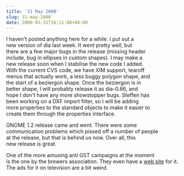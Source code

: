 ```yaml
---
title: '31 May 2000'
slug: 31-may-2000
date: 2000-05-31T16:11:08+08:00
---
```


I haven\'t posted anything here for a while. I put out a\
new version of dia last week. It went pretty well, but\
there are a few major bugs in the release (missing header\
include, bug in ellipses in custom shapes). I may make a\
new release soon when I stabilise the new code I added.\
With the current CVS code, we have XIM support, tearoff\
menus that actually work, a less buggy polygon shape, and\
the start of a beziergon shape. Once the beziergon is in\
better shape, I will probably release it as dia-0.86, and\
hope I don\'t have any more showstopper bugs. Steffen has\
been working on a DXF import filter, so I will be adding\
more properties to the standard objects to make it easier to\
create them through the properties interface.

GNOME 1.2 release came and went. There were some\
communication problems which pissed off a number of people\
at the release, but that is behind us now. Over all, this\
new release is great.

One of the more amusing anti GST campaigns at the moment\
is the one by the brewers association. They even have a [web
site](http://www.itsyourshout.com.au/) for it.\
The ads for it on television are a bit weird.
